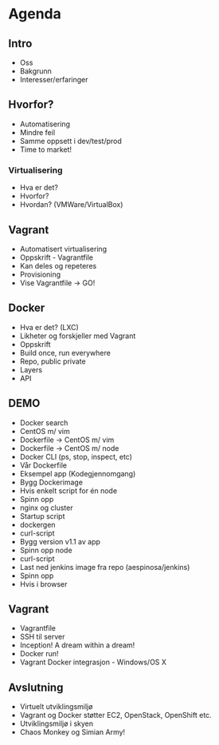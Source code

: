 # Agenda

## Intro
* Oss
* Bakgrunn
* Interesser/erfaringer

## Hvorfor?
* Automatisering
* Mindre feil
* Samme oppsett i dev/test/prod
* Time to market!

### Virtualisering
* Hva er det?
* Hvorfor?
* Hvordan? (VMWare/VirtualBox)

## Vagrant
* Automatisert virtualisering
* Oppskrift - Vagrantfile
* Kan deles og repeteres
* Provisioning
* Vise Vagrantfile -> GO!

## Docker
* Hva er det? (LXC)
* Likheter og forskjeller med Vagrant
 * Oppskrift
 * Build once, run everywhere
* Repo, public private
* Layers
* API

## DEMO
* Docker search
* CentOS m/ vim
* Dockerfile -> CentOS m/ vim
* Dockerfile -> CentOS m/ node
* Docker CLI (ps, stop, inspect, etc)
* Vår Dockerfile
 * Eksempel app (Kodegjennomgang)
 * Bygg Dockerimage
 * Hvis enkelt script for én node
 * Spinn opp
* nginx og cluster
 * Startup script
 * dockergen
 * curl-script
* Bygg version v1.1 av app
 * Spinn opp node
 * curl-script
* Last ned jenkins image fra repo (aespinosa/jenkins)
 * Spinn opp
 * Hvis i browser

## Vagrant
* Vagrantfile
* SSH til server
* Inception! A dream within a dream!
* Docker run!
* Vagrant Docker integrasjon - Windows/OS X

## Avslutning
* Virtuelt utviklingsmiljø
* Vagrant og Docker støtter EC2, OpenStack, OpenShift etc.
* Utviklingsmiljø i skyen
* Chaos Monkey og Simian Army!
